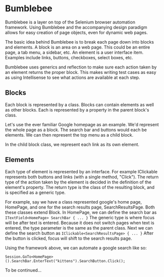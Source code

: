 Bumblebee
=========

Bumblebee is a layer on top of the Selenium browser automation framework. Using Bumblebee and the accompanying design paradigm allows for easy creation of page objects, even for dynamic web pages.

The basic idea behind Bumblebee is to break each page down into blocks and elements. A block is an area on a web page. This could be an entire page, a tab menu, a sidebar, etc. An element is a user interface item. Examples include links, buttons, checkboxes, select boxes, etc. 

Bumblebee uses generics and reflection to make sure each action taken by an element returns the proper block. This makes writing test cases as easy as using Intellisense to see what actions are available at each step.

Blocks
------

Each block is represented by a class. Blocks can contain elements as well as other blocks. Each is represented by a property in the parent block's class.

Let's use the ever familiar Google homepage as an example. We'd represent the whole page as a block. The search bar and buttons would each be elements. We can then represent the top menu as a child block.

In the child block class, we represent each link as its own element.

Elements
--------

Each type of element is represented by an interface. For example IClickable represents both buttons and links (with a single method, "Click"). The return type of the action taken by the element is decided in the definition of the element's property. The return type is the class of the resulting block, and is specified as a generic type.

For example, say we have a class represented google's home page, HomePage, and one for the search results page, SearchResultsPage. Both these classes extend Block. In HomePage, we can define the search bar as <code>ITextField&lt;HomePage&gt; SearchBar { ... }</code> The generic type is where focus will be after text is entered. Because it does not switch pages when text is entered, the type parameter is the same as the parent class. Next we can define the search button as <code>IClickable&lt;SearchResultsPage&gt; { ... }</code> After the button is clicked, focus will shift to the search results page.

Using the framework above, we can automate a google search like so:

<code>Session.GoTo&lt;HomePage&gt;().SearchBar.EnterText("kittens").SearchButton.Click();</code>

To be continued...